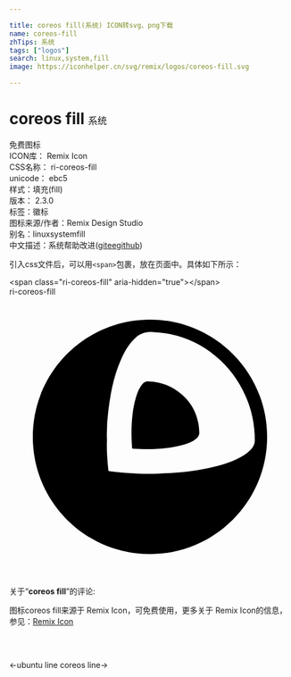 ```yaml
---

title: coreos fill(系统) ICON转svg、png下载
name: coreos-fill
zhTips: 系统
tags: ["logos"]
search: linux,system,fill
image: https://iconhelper.cn/svg/remix/logos/coreos-fill.svg

---
```


# coreos fill  <small style="font-size: 60%;font-weight: 100">系统</small>


<div class="detail-page">
<p>
<span><span class="badge-success badge">免费图标</span> </span>
<br/>
<span>
ICON库：
<span class="badge-secondary badge">Remix Icon</span> 
</span>
<br/>
<span>
CSS名称：
<span class="badge-secondary badge">ri-coreos-fill</span> 
</span>
<br/>
<span>
unicode：
<span class="badge-secondary badge">ebc5</span> 
<copy-btn content='ebc5' btn-title=""></copy-btn>
<copy-btn :content='String.fromCodePoint(parseInt("ebc5", 16))' btn-title="复制U"></copy-btn>
</span><br/><span>样式：<span class="badge-light badge">填充(fill)</span></span>
<br/>
<span>
版本：
<span class="badge-secondary badge">2.3.0</span> 
</span><br/><span>标签：<span class="badge-light badge"><router-link to="/tags/logos.html">徽标</router-link></span></span>
<br/>
<span>图标来源/作者：<span class="badge-light badge">Remix Design Studio</span></span> 
<br/>
<span>别名：<span class="badge-light badge">linux</span><span class="badge-light badge">system</span><span class="badge-light badge">fill</span></span><br/><span class="zh-detail">中文描述：<span class="badge-primary badge">系统</span><span class="help-link"><span>帮助改进</span>(<a href="https://gitee.com/liuwave/icon-helper/edit/master/json/remix/logos/coreos-fill.json" target="_blank" rel="noopener noreferrer">gitee</a><a href="https://github.com/liuwave/icon-helper/edit/master/json/remix/logos/coreos-fill.json" target="_blank" rel="noopener noreferrer">github</a></span>)</span><br/>
</p>
</div>
<div class="alert alert-dark">
  <i class="ri-coreos-fill ri-xs"></i>
  <i class="ri-coreos-fill ri-sm"></i>
  <i class="ri-coreos-fill ri-lg"></i>
  <i class="ri-coreos-fill ri-2x"></i>
  <i class="ri-coreos-fill ri-3x"></i>
  <i class="ri-coreos-fill ri-5x"></i>
  <i class="ri-coreos-fill ri-7x"></i>
</div>
<div>
  <p>引入css文件后，可以用<code>&lt;span&gt;</code>包裹，放在页面中。具体如下所示：    
  </p>
  <div class="alert alert-primary" style="font-size: 14px">
    &lt;span class="ri-coreos-fill" aria-hidden="true"&gt;&lt;/span&gt;
    <copy-btn content='<span class="ri-coreos-fill" aria-hidden="true"></span>'></copy-btn>
  </div>
  <div class="alert alert-secondary">
    <i class="ri-coreos-fill"
    style="font-size: 24px"
    aria-hidden="true"></i> ri-coreos-fill
    <copy-btn content="ri-coreos-fill" btn-title="复制图标名称"></copy-btn>
  </div>
</div>
<div id="svg" class="svg-wrap">
<svg xmlns="http://www.w3.org/2000/svg" viewBox="0 0 24 24">
    <g>
        <path fill="none" d="M0 0h24v24H0z"/>
        <path d="M12 22C6.477 22 2 17.523 2 12S6.477 2 12 2s10 4.477 10 10-4.477 10-10 10zm-3.671-9.696c-.04.85.037 1.697.118 2.544.005.06.027.074.08.08.406.054.813.102 1.222.127.964.061 1.928.139 2.896.085.55-.03 1.1-.048 1.648-.095.78-.068 1.56-.155 2.33-.312.958-.194 1.907-.425 2.8-.845.406-.19.79-.415 1.114-.736.238-.235.408-.507.41-.86a8.92 8.92 0 0 0-.045-.94 9.022 9.022 0 0 0-.481-2.18c-.584-1.618-1.51-2.989-2.826-4.07a8.87 8.87 0 0 0-3.851-1.863c-.5-.105-1.006-.144-1.514-.18-.573-.041-1.064.12-1.488.514-.495.457-.837 1.024-1.122 1.633-.667 1.427-.973 2.954-1.166 4.508a15.215 15.215 0 0 0-.125 2.59zm3.57-5.03c.959.03 1.77.324 2.494.856a4.326 4.326 0 0 1 1.714 2.612c.068.304.097.612.103.922.005.209-.11.362-.262.49-.307.258-.67.401-1.05.508-.74.207-1.496.326-2.265.366-.5.026-1 .035-1.5.01-.192-.01-.385-.024-.577-.032-.06-.002-.08-.02-.084-.081-.023-.434-.057-.868-.05-1.302.016-1.026.094-2.045.397-3.034.1-.329.223-.65.42-.936.173-.25.378-.437.66-.38z"/>
    </g>
</svg>

</div>
<detail full-name='ri-coreos-fill'></detail>  
<div class="icon-detail__container">
<p>关于“<b>coreos fill</b>”的评论:</p>
</div>
<Vssue title="关于“coreos fill”的评论" />    
<div><p>图标coreos fill来源于 Remix Icon，可免费使用，更多关于  Remix Icon的信息，参见：<a target="_blank" href="https://iconhelper.cn/remix.html">Remix Icon</a>
</p></div>

<div style="padding:2rem 0 " class="page-nav"><p class="inner"><span class="prev">←<router-link to="/icon/logos/ubuntu-line.html">ubuntu line</router-link></span> <span class="next"><router-link to="/icon/logos/coreos-line.html">coreos line</router-link>→</span></p></div>
